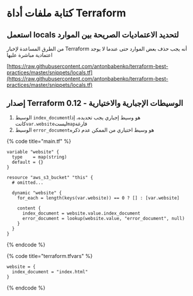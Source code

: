# كتابة ملفات أداة Terraform

## استعمل locals لتحديد الاعتماديات الصريحة بين الموارد

من الطرق المساعدة لإخبار Terraform أنه يجب حذف بعض الموارد حتى عندما لا يوجد اعتمادية مباشرة عليها&#x20;

[https://raw.githubusercontent.com/antonbabenko/terraform-best-practices/master/snippets/locals.tf](https://raw.githubusercontent.com/antonbabenko/terraform-best-practices/master/snippets/locals.tf)

## &#x20;إصدار Terraform 0.12 - الوسيطات الإجبارية والاختيارية&#x20;

1. الوسيط `index_document`هو وسيط إجباري يجب تحديده، إذا كانت`var.website`ليست`map`فارغة
2. الوسيط `error_document`هو وسيط اختياري من الممكن عدم ذكره

{% code title="main.tf" %}
```hcl
variable "website" {
  type    = map(string)
  default = {}
}

resource "aws_s3_bucket" "this" {
  # omitted...

  dynamic "website" {
    for_each = length(keys(var.website)) == 0 ? [] : [var.website]

    content {
      index_document = website.value.index_document
      error_document = lookup(website.value, "error_document", null)
    }
  }
}
```
{% endcode %}

{% code title="terraform.tfvars" %}
```hcl
website = {
  index_document = "index.html"
}
```
{% endcode %}
